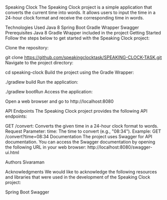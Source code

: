 Speaking Clock
The Speaking Clock project is a simple application that converts the current time into words. It allows users to input the time in a 24-hour clock format and receive the corresponding time in words.

Technologies Used
Java 8
Spring Boot
Gradle Wrapper
Swagger
Prerequisites
Java 8
Gradle Wrapper included in the project
Getting Started
Follow the steps below to get started with the Speaking Clock project:

Clone the repository:

git clone https://github.com/speakingclocktask/SPEAKING-CLOCK-TASK.git
Navigate to the project directory:

cd speaking-clock
Build the project using the Gradle Wrapper:

./gradlew build
Run the application:

./gradlew bootRun
Access the application:

Open a web browser and go to http://localhost:8080

API Endpoints
The Speaking Clock project provides the following API endpoints:

GET /convert: Converts the given time in a 24-hour clock format to words.
Request Parameter:
time: The time to convert (e.g., "08:34").
Example: GET /convert?time=08:34
Documentation
The project uses Swagger for API documentation. You can access the Swagger documentation by opening the following URL in your web browser: http://localhost:8080/swagger-ui.html

Authors
Sivaraman

Acknowledgments
We would like to acknowledge the following resources and libraries that were used in the development of the Speaking Clock project:

Spring Boot
Swagger


